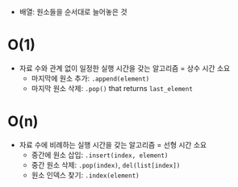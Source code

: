 - 배열: 원소들을 순서대로 늘어놓은 것

# O(1)

- 자료 수와 관계 없이 일정한 실행 시간을 갖는 알고리즘 = 상수 시간 소요
  - 마지막에 원소 추가: `.append(element)`
  - 마지막 원소 삭제: `.pop()` that returns `last_element`

# O(n)

- 자료 수에 비례하는 실행 시간을 갖는 알고리즘 = 선형 시간 소요
  - 중간에 원소 삽입: `.insert(index, element)`
  - 중간 원소 삭제: `.pop(index)`, `del(list[index])`
  - 원소 인덱스 찾기: `.index(element)`
